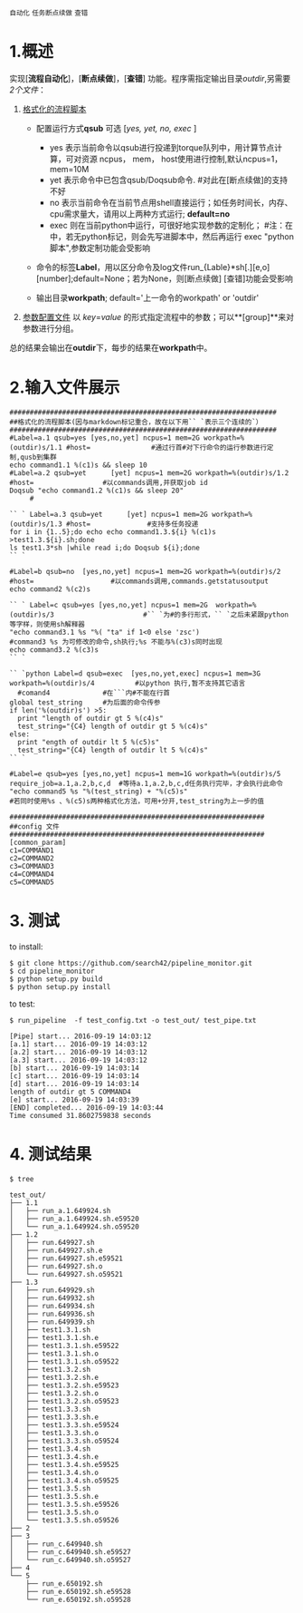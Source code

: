 `自动化` `任务断点续做` `查错`

# 1.概述 #
实现[**流程自动化**]，[**断点续做**]，[**查错**] 功能。程序需指定输出目录*outdir*,另需要*2个文件*：

1. [格式化的流程脚本](https://github.com/search42/pipeline_monitor/blob/master/test/test_pipe_parameter.txt)
    - 配置运行方式**qsub** 可选 [*yes, yet, no, exec* ]

        * yes 表示当前命令以qsub进行投递到torque队列中，用计算节点计算，可对资源 ncpus， mem， host使用进行控制,默认ncpus=1， mem=10M
        * yet 表示命令中已包含qsub/Doqsub命令.  #对此在[断点续做]的支持不好
        * no  表示当前命令在当前节点用shell直接运行；如任务时间长，内存、cpu需求量大，请用以上两种方式运行; **default=no**
        * exec 则在当前python中运行，可很好地实现参数的定制化； #注：在中，若无python标记，则会先写进脚本中，然后再运行 exec "python 脚本",参数定制功能会受影响

    - 命令的标签**Label**，用以区分命令及log文件run_{Lable}*sh[.][e,o][number];default=None；若为None，则[断点续做] [查错]功能会受影响
    
    - 输出目录**workpath**; default='上一命令的workpath' or 'outdir'

2. [参数配置文件](https://github.com/search42/pipeline_monitor/blob/master/test/test_config.txt)
  以 *key*=*value* 的形式指定流程中的参数；可以**[group]**来对参数进行分组。

总的结果会输出在**outdir**下，每步的结果在**workpath**中。

# 2.输入文件展示 #

```
##################################################################
##格式化的流程脚本(因与markdown标记重合，故在以下用`` `表示三个连续的`）
##################################################################
#Label=a.1 qsub=yes [yes,no,yet] ncpus=1 mem=2G workpath=%(outdir)s/1.1 #host=               #通过行首#对下行命令的运行参数进行定制,qusb到集群
echo command1.1 %(c1)s && sleep 10
#Label=a.2 qsub=yet      [yet] ncpus=1 mem=2G workpath=%(outdir)s/1.2 #host=                 #以commands调用,并获取job id
Doqsub "echo command1.2 %(c1)s && sleep 20"
     #

`` ` Label=a.3 qsub=yet      [yet] ncpus=1 mem=2G workpath=%(outdir)s/1.3 #host=              #支持多任务投递
for i in {1..5};do echo echo command1.3.${i} %(c1)s >test1.3.${i}.sh;done
ls test1.3*sh |while read i;do Doqsub ${i};done
`` `

#Label=b qsub=no  [yes,no,yet] ncpus=1 mem=2G workpath=%(outdir)s/2 #host=                   #以commands调用,commands.getstatusoutput
echo command2 %(c2)s

`` ` Label=c qsub=yes [yes,no,yet] ncpus=1 mem=2G  workpath=%(outdir)s/3                      #`` `为#的多行形式，`` `之后未紧跟python等字样，则使用sh解释器
"echo command3.1 %s "%( "ta" if 1<0 else 'zsc')                                              #command3 %s 为可修改的命令,sh执行;%s 不能与%(c3)s同时出现
echo command3.2 %(c3)s
`` `

`` `python Label=d qsub=exec  [yes,no,yet,exec] ncpus=1 mem=3G workpath=%(outdir)s/4          #以python 执行,暂不支持其它语言
  #comand4             #在```内#不能在行首
global test_string     #为后面的命令传参
if len('%(outdir)s') >5:
  print "length of outdir gt 5 %(c4)s"
  test_string="{C4} length of outdir gt 5 %(c4)s"               
else:
  print "ength of outdir lt 5 %(c5)s"
  test_string="{C4} length of outdir lt 5 %(c4)s"
`` `

#Label=e qsub=yes [yes,no,yet] ncpus=1 mem=1G workpath=%(outdir)s/5 require_job=a.1,a.2,b,c,d  #等待a.1,a.2,b,c,d任务执行完毕，才会执行此命令
"echo command5 %s "%(test_string) + "%(c5)s"                                                   #若同时使用%s 、%(c5)s两种格式化方法，可用+分开,test_string为上一步的值
```

```
###############################################################
##config 文件
###############################################################
[common_param]
c1=COMMAND1
c2=COMMAND2
c3=COMMAND3
c4=COMMAND4
c5=COMMAND5
```

# 3. 测试 #


to install:
```
$ git clone https://github.com/search42/pipeline_monitor.git
$ cd pipeline_monitor
$ python setup.py build
$ python setup.py install
```
to test:
```
$ run_pipeline  -f test_config.txt -o test_out/ test_pipe.txt
```

    [Pipe] start... 2016-09-19 14:03:12
    [a.1] start... 2016-09-19 14:03:12
    [a.2] start... 2016-09-19 14:03:12
    [a.3] start... 2016-09-19 14:03:12
    [b] start... 2016-09-19 14:03:14
    [c] start... 2016-09-19 14:03:14
    [d] start... 2016-09-19 14:03:14
    length of outdir gt 5 COMMAND4
    [e] start... 2016-09-19 14:03:39
    [END] completed... 2016-09-19 14:03:44
    Time consumed 31.8602759838 seconds



# 4. 测试结果 #

```
$ tree
```
    test_out/
    ├── 1.1
    │   ├── run_a.1.649924.sh
    │   ├── run_a.1.649924.sh.e59520
    │   └── run_a.1.649924.sh.o59520
    ├── 1.2
    │   ├── run.649927.sh
    │   ├── run.649927.sh.e
    │   ├── run.649927.sh.e59521
    │   ├── run.649927.sh.o
    │   └── run.649927.sh.o59521
    ├── 1.3
    │   ├── run.649929.sh
    │   ├── run.649932.sh
    │   ├── run.649934.sh
    │   ├── run.649936.sh
    │   ├── run.649939.sh
    │   ├── test1.3.1.sh
    │   ├── test1.3.1.sh.e
    │   ├── test1.3.1.sh.e59522
    │   ├── test1.3.1.sh.o
    │   ├── test1.3.1.sh.o59522
    │   ├── test1.3.2.sh
    │   ├── test1.3.2.sh.e
    │   ├── test1.3.2.sh.e59523
    │   ├── test1.3.2.sh.o
    │   ├── test1.3.2.sh.o59523
    │   ├── test1.3.3.sh
    │   ├── test1.3.3.sh.e
    │   ├── test1.3.3.sh.e59524
    │   ├── test1.3.3.sh.o
    │   ├── test1.3.3.sh.o59524
    │   ├── test1.3.4.sh
    │   ├── test1.3.4.sh.e
    │   ├── test1.3.4.sh.e59525
    │   ├── test1.3.4.sh.o
    │   ├── test1.3.4.sh.o59525
    │   ├── test1.3.5.sh
    │   ├── test1.3.5.sh.e
    │   ├── test1.3.5.sh.e59526
    │   ├── test1.3.5.sh.o
    │   └── test1.3.5.sh.o59526
    ├── 2
    ├── 3
    │   ├── run_c.649940.sh
    │   ├── run_c.649940.sh.e59527
    │   └── run_c.649940.sh.o59527
    ├── 4
    └── 5
        ├── run_e.650192.sh
        ├── run_e.650192.sh.e59528
        └── run_e.650192.sh.o59528

